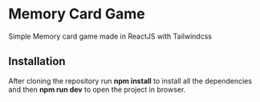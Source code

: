 # Memory Card Game

Simple Memory card game made in ReactJS with Tailwindcss

## Installation

After cloning the repository run **npm install** to install all the dependencies and then **npm run dev** to open the project in browser.
